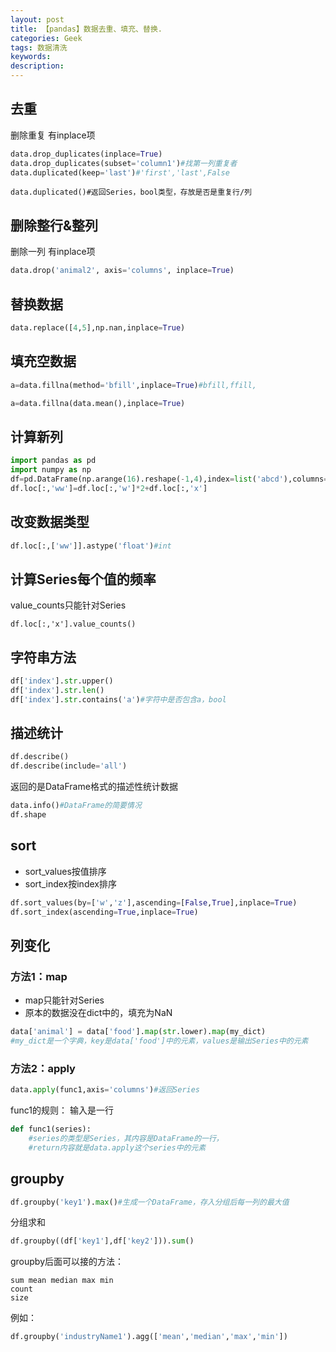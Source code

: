 ```yaml
---
layout: post
title: 【pandas】数据去重、填充、替换.
categories: Geek
tags: 数据清洗
keywords:
description:
---
```



## 去重

删除重复
有inplace项
```python
data.drop_duplicates(inplace=True)
data.drop_duplicates(subset='column1')#找第一列重复者
data.duplicated(keep='last')#'first','last',False
```

```
data.duplicated()#返回Series，bool类型，存放是否是重复行/列
```

## 删除整行&整列
删除一列
有inplace项
```python
data.drop('animal2', axis='columns', inplace=True)
```

## 替换数据
```python
data.replace([4,5],np.nan,inplace=True)
```

## 填充空数据

```python
a=data.fillna(method='bfill',inplace=True)#bfill,ffill,
```

```python
a=data.fillna(data.mean(),inplace=True)
```



## 计算新列

```python
import pandas as pd
import numpy as np
df=pd.DataFrame(np.arange(16).reshape(-1,4),index=list('abcd'),columns=list('wxyz'))
df.loc[:,'ww']=df.loc[:,'w']*2+df.loc[:,'x']
```



## 改变数据类型

```python
df.loc[:,['ww']].astype('float')#int
```

## 计算Series每个值的频率

value_counts只能针对Series

```
df.loc[:,'x'].value_counts()
```

## 字符串方法
```python
df['index'].str.upper()
df['index'].str.len()
df['index'].str.contains('a')#字符中是否包含a，bool
```



## 描述统计

```python
df.describe()
df.describe(include='all')
```
返回的是DataFrame格式的描述性统计数据

```py
data.info()#DataFrame的简要情况
df.shape
```

## sort
- sort_values按值排序
- sort_index按index排序

```python
df.sort_values(by=['w','z'],ascending=[False,True],inplace=True)
df.sort_index(ascending=True,inplace=True)
```

## 列变化

### 方法1：map
- map只能针对Series
- 原本的数据没在dict中的，填充为NaN

```python
data['animal'] = data['food'].map(str.lower).map(my_dict)
#my_dict是一个字典，key是data['food']中的元素，values是输出Series中的元素
```

### 方法2：apply

```python
data.apply(func1,axis='columns')#返回Series
```

func1的规则：
输入是一行
```python
def func1(series):
    #series的类型是Series，其内容是DataFrame的一行，
    #return内容就是data.apply这个series中的元素
```


## groupby
```python
df.groupby('key1').max()#生成一个DataFrame，存入分组后每一列的最大值
```

分组求和
```python
df.groupby((df['key1'],df['key2'])).sum()
```
groupby后面可以接的方法：
```
sum mean median max min
count
size
```

例如：  
```py
df.groupby('industryName1').agg(['mean','median','max','min'])
```
